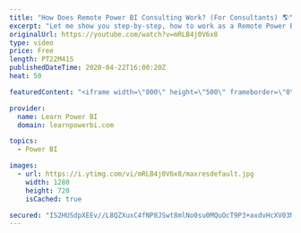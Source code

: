 ```yaml
---
title: "How Does Remote Power BI Consulting Work? (For Consultants) 🌎"
excerpt: "Let me show you step-by-step, how to work as a Remote Power BI Consultant with Clients anywhere in the world. We will cover each important step and also share useful tips and resources around Remote Power BI Consulting.  ➔ Links mentioned in the Video ▪️  How to Become a Power BI Consultant Playlist:"
originalUrl: https://youtube.com/watch?v=mRLB4j0V6x8
type: video
price: Free
length: PT22M41S
publishedDateTime: 2020-04-22T16:00:20Z
heat: 50

featuredContent: "<iframe width=\"800\" height=\"500\" frameborder=\"0\" src=\"https://www.youtube.com/embed/mRLB4j0V6x8\" allow=\"accelerometer; autoplay; encrypted-media; gyroscope; picture-in-picture\" allowfullscreen></iframe>"

provider:
  name: Learn Power BI
  domain: learnpowerbi.com

topics:
  - Power BI

images:
  - url: https://i.ytimg.com/vi/mRLB4j0V6x8/maxresdefault.jpg
    width: 1280
    height: 720
    isCached: true

secured: "IS2HUSdpXEEv//L8QZXuxC4fNP8JSwt8mlNo0su0MQuOcT9P3+axdvHcXV03M9WxMpLzkKqyOjMpXehz/IRo5UgywTo6fO6VwDDSURM6WFD7AnyAFgtw/vjcslqp0n0cntwAO20+YY/Wa4Qp8aejSlKO48tIzLJdXOT83/4n+s/tw8UEu8u3532aHrrBoRaFMIExJ/L4fDRRCnPhFZrUkEcVJle3Q6Y3aUdAzx1B+jJMqtRSaPBmLk9f6yKRYDR1LmYmUZXnF73joAodaa39H50UZt7i3Lsc70vmqTiU/SonzPQ/rGaOUNL82466xdODguGk1/d5EWPIBUSnHE8bT1t9p0SVzf/+mytThiILFLBIykVkN22pt5itD21WtL9T/tlCNQNMDIFirSd6tY0ScXlUVnU8tDkuhhK+5wANQ1A=;XOCLvuuy7bVJu5beZuY7jw=="
---
```


